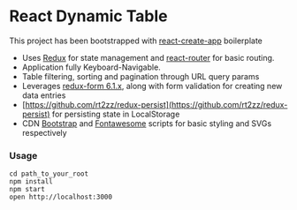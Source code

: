 React Dynamic Table
=====================

This project has been bootstrapped with [react-create-app](https://github.com/facebookincubator/create-react-app) boilerplate 

 - Uses [Redux](https://github.com/reactjs/redux) for state management and [react-router](https://github.com/ReactTraining/react-router) for basic routing.
 - Application fully Keyboard-Navigable.
 - Table filtering, sorting and pagination through URL query params
 - Leverages [redux-form 6.1.x](http://redux-form.com/6.1.0/), along with form validation for creating new data entries
 - [https://github.com/rt2zz/redux-persist](https://github.com/rt2zz/redux-persist) for persisting state in LocalStorage 
 - CDN [Bootstrap](http://getbootstrap.com/css/) and [Fontawesome](http://fontawesome.io/) scripts for basic styling and SVGs respectively

### Usage

```
cd path_to_your_root
npm install
npm start
open http://localhost:3000
```
